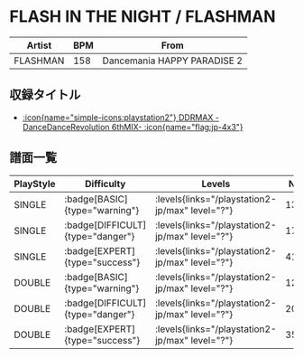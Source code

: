 # FLASH IN THE NIGHT / FLASHMAN

|Artist|BPM|From|
|------|---|----|
|FLASHMAN|158|Dancemania HAPPY PARADISE 2|

## 収録タイトル

- [:icon{name="simple-icons:playstation2"} DDRMAX -DanceDanceRevolution 6thMIX- :icon{name="flag:jp-4x3"}](/playstation2-jp/max)

## 譜面一覧

|PlayStyle|Difficulty|Levels|Notes|Movie|
|---------|----------|------|-----|-----|
|SINGLE| :badge[BASIC]{type="warning"}| :levels{links="/playstation2-jp/max" level="?"}|130/4||
|SINGLE| :badge[DIFFICULT]{type="danger"}| :levels{links="/playstation2-jp/max" level="?"}|178/10||
|SINGLE| :badge[EXPERT]{type="success"}| :levels{links="/playstation2-jp/max" level="?"}|413/12||
|DOUBLE| :badge[BASIC]{type="warning"}| :levels{links="/playstation2-jp/max" level="?"}|120/0||
|DOUBLE| :badge[DIFFICULT]{type="danger"}| :levels{links="/playstation2-jp/max" level="?"}|201/2||
|DOUBLE| :badge[EXPERT]{type="success"}| :levels{links="/playstation2-jp/max" level="?"}|355/16||
